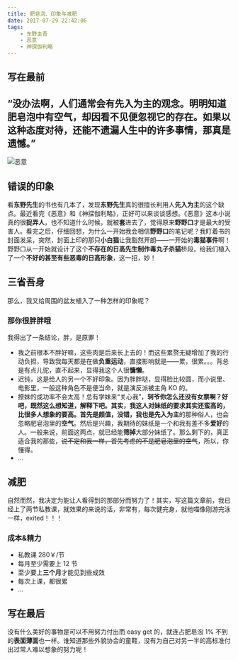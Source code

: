 ```yaml
---
title: 肥皂泡、印象与减肥
date: 2017-07-29 22:42:06
tags:
	- 东野圭吾
	- 恶意
	- 神探伽利略
---
```


## 写在最前

## “没办法啊，人们通常会有先入为主的观念。明明知道肥皂泡中有空气，却因看不见便忽视它的存在。如果以这种态度对待，还能不遗漏人生中的许多事情，那真是遗憾。”

<!-- more -->

![恶意](https://hellovass-blog-1257365569.cos.ap-shanghai.myqcloud.com/%E3%80%8A%E6%81%B6%E6%84%8F%E3%80%8B.jpg)

## 错误的印象

看**东野先生**的书也有几本了，发现**东野先生**真的很擅长利用人**先入为主**的这个缺点。最近看完《恶意》和《神探伽利略》，正好可以来谈谈感想。《恶意》这本小说真的很**捉弄人**，也不知道什么时候，就被**套**进去了，觉得原来**野野口**才是最大的受害人。看完之后，仔细回想，为什么一开始我会相信**野野口**的笔记呢？我盯着书的封面发呆，突然，封面上印的那只**小白猫**让我豁然开朗——一开始的**毒猫事件**啊！野野口从一开始就设计了这个**不存在的日高先生制作毒丸子杀猫**桥段，给我们植入了一个**不好的甚至有些恶毒的日高形象**，这一招，妙！

## 三省吾身

那么，我又给周围的盆友植入了一种怎样的印象呢？

### 那你很胖胖哦

我得出了一条结论，胖，是原罪！

- 我之前根本不胖好嘛，这些肉是后来长上去的！而这些累赘无疑增加了我的行动负担，导致我每天都是在做**负重运动**，直接影响就是——累，很累。。。背总是有点儿驼，直不起来，显得我这个人很**慵懒**。
- 迟钝，这是给人的另一个不好印象。因为胖胖哒，显得脸比较圆，而小说里、电影里，一般这种角色不是便当命，就是演反派被主角 KO 的。
- 撩妹的成功率不会太高！总有学妹来“关心我”，**轲爷你怎么还没有女票啊？**好吧，既然这么想知道，解释下吧。其实，我这人对妹纸的要求其实还蛮高的，比很多人想象的要高。首先是颜值，没错，我也是**先入为主**的那种俗人，也会忽略肥皂泡里的**空气**。然后是兴趣，我期待的妹纸是一个和我有差不多**爱好**的人。一般来说，前面这两点，就已经能**筛掉**大部分妹纸了。那么剩下的，真正适合我的那些，~~说不定和我一样，首先考虑的不是肥皂泡里的空气~~，所以，你懂得。
- ...

## 减肥

自然而然，我决定为能让人看得到的那部分而努力了！其实，写这篇文章前，我已经上了两节私教课，就效果的来说的话，非常有，每次健完身，就他喵像刚游完泳一样，exited！！！



### 成本&精力

- 私教课 280￥/节
- 每月至少需要上 12 节
- 至少要上**三个月**才能见到些成效
- 每次上课，都很累
- ...

## 写在最后

没有什么美好的事物是可以不用努力付出而 easy get 的，就连占肥皂泡 1% 不到的**表面薄面**也一样。谁知道那些外貌协会的童鞋，没有为自己对另一半的高标准付出过常人难以想象的努力呢！
